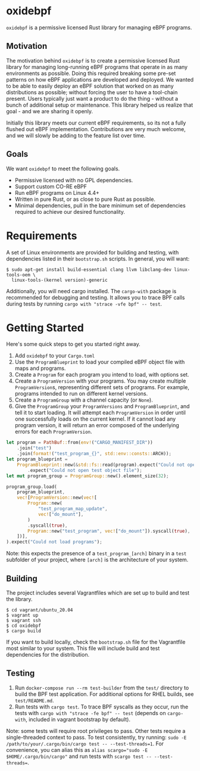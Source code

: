 # oxidebpf

`oxidebpf` is a permissive licensed Rust library for managing eBPF programs.

## Motivation

The motivation behind `oxidebpf` is to create a permissive licensed Rust library
for managing long-running eBPF programs that operate in as many environments
as possible. Doing this required breaking some pre-set patterns on how eBPF
applications are developed and deployed. We wanted to be able to easily deploy
an eBPF solution that worked on as many distributions as possible; without forcing
the user to have a tool-chain present. Users typically just want a product to do
the thing - without a bunch of additional setup or maintenance. This library
helped us realize that goal - and we are sharing it openly.

Initially this library meets our current eBPF requirements, so its not a fully
flushed out eBPF implementation. Contributions are very much welcome, and we will
slowly be adding to the feature list over time.

## Goals

We want `oxidebpf` to meet the following goals.

*  Permissive licensed with no GPL dependencies.
*  Support custom CO-RE eBPF
*  Run eBPF programs on Linux 4.4+
*  Written in pure Rust, or as close to pure Rust as possible.
*  Minimal dependencies, pull in the bare minimum set of dependencies required
to achieve our desired functionality.

# Requirements

A set of Linux environments are provided for building and testing, with dependencies
listed in their `bootstrap.sh` scripts. In general, you will want:

```
$ sudo apt-get install build-essential clang llvm libclang-dev linux-tools-oem \
  linux-tools-(kernel version)-generic
```

Additionally, you will need cargo installed. The `cargo-with` package is recommended
for debugging and testing. It allows you to trace BPF calls during tests by running
`cargo with "strace -vfe bpf" -- test`.

# Getting Started

Here's some quick steps to get you started right away.

1.  Add `oxidebpf` to your `Cargo.toml`
2.  Use the `ProgramBlueprint` to load your compiled eBPF object file with
maps and programs.
3.  Create a `Program` for each program you intend to load, with options set.
4.  Create a `ProgramVersion` with your programs. You may create
multiple `ProgramVersion`s, representing different sets of
programs. For example, programs intended to run on different kernel versions.
5.  Create a `ProgramGroup` with a channel capacity (or `None`).
6.  Give the `ProgramGroup` your `ProgramVersions` and `ProgramBlueprint`, and 
tell it to start loading. It will attempt each `ProgramVersion` in order until 
one successfully loads on the current kernel. If it cannot load any program
version, it will return an error composed of the underlying errors for each 
`ProgramVersion`.

```rust
let program = PathBuf::from(env!("CARGO_MANIFEST_DIR"))
    .join("test")
    .join(format!("test_program_{}", std::env::consts::ARCH));
let program_blueprint =
    ProgramBlueprint::new(&std::fs::read(program).expect("Could not open file"), None)
        .expect("Could not open test object file");
let mut program_group = ProgramGroup::new().element_size(32);

program_group.load(
    program_blueprint,
    vec![ProgramVersion::new(vec![
        Program::new(
            "test_program_map_update",
            vec!["do_mount"],
        )
        .syscall(true),
        Program::new("test_program", vec!["do_mount"]).syscall(true),
    ])],
).expect("Could not load programs");

```

Note: this expects the presence of a `test_program_[arch]` binary in a `test` subfolder
of your project, where `[arch]` is the architecture of your system.

## Building

The project includes several Vagrantfiles which are set up to build and test the library.

```
$ cd vagrant/ubuntu_20.04
$ vagrant up
$ vagrant ssh
$ cd oxidebpf
$ cargo build
```

If you want to build locally, check the `bootstrap.sh` file for the Vagrantfile most
similar to your system. This file will include build and test dependencies for the
distribution.

## Testing

1. Run `docker-compose run --rm test-builder` from the `test/` directory to build the BPF test application. For additional options for RHEL builds, see `test/README.md`.
2. Run tests with `cargo test`. To trace BPF syscalls as they occur, run 
   the tests with `cargo with "strace -fe bpf" -- test` (depends on `cargo-with`, included in 
   vagrant bootstrap by default).

Note: some tests will require root privileges to pass. Other tests require a single-threaded context
to pass. To test consistently, try running: `sudo -E /path/to/your/.cargo/bin/cargo test -- --test-threads=1`.
For convenience, you can alias this as `alias scargo="sudo -E $HOME/.cargo/bin/cargo"` and run tests with
`scargo test -- --test-threads=`.
